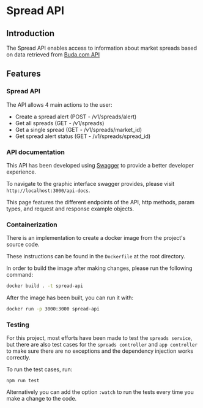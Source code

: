 # Spread API

## Introduction

The Spread API enables access to information about market spreads based on data retrieved from [Buda.com API](https://api.buda.com)

## Features

### Spread API

The API allows 4 main actions to the user:

- Create a spread alert (POST - /v1/spreads/alert)
- Get all spreads (GET - /v1/spreads)
- Get a single spread (GET - /v1/spreads/market_id)
- Get spread alert status (GET - /v1/spreads/spread_id)

### API documentation

This API has been developed using [Swagger](https://swagger.io/) to provide a better developer experience.

To navigate to the graphic interface swagger provides, please visit `http://localhost:3000/api-docs`.

This page features the different endpoints of the API, http methods, param types, and request and response example objects.

### Containerization

There is an implementation to create a docker image from the project's source code.

These instructions can be found in the `Dockerfile` at the root directory.

In order to build the image after making changes, please run the following command:

```bash
docker build . -t spread-api
```

After the image has been built, you can run it with:

```bash
docker run -p 3000:3000 spread-api
```

### Testing

For this project, most efforts have been made to test the `spreads service`, but there are also test cases for the `spreads controller` and `app controller` to make sure there are no exceptions and the dependency injection works correctly.

To run the test cases, run:

```
npm run test
```

Alternatively you can add the option `:watch` to run the tests every time you make a change to the code.
